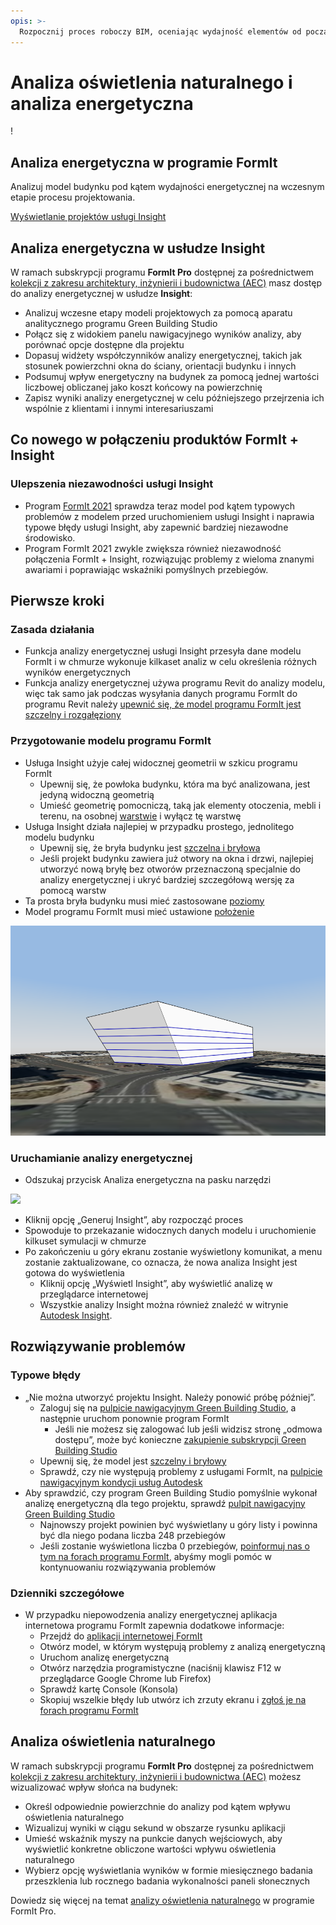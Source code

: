 ```yaml
---
opis: >- 
  Rozpocznij proces roboczy BIM, oceniając wydajność elementów od początku procesu projektowania.
---
```


# Analiza oświetlenia naturalnego i analiza energetyczna

\![](<../.gitbook/assets/20220317 Solar Analysis.png>)

## Analiza energetyczna w programie FormIt

Analizuj model budynku pod kątem wydajności energetycznej na wczesnym etapie procesu projektowania.

[Wyświetlanie projektów usługi Insight](https://gbs.autodesk.com/OneEnergy/Insight)

## Analiza energetyczna w usłudze Insight

W ramach subskrypcji programu **FormIt Pro** dostępnej za pośrednictwem [kolekcji z zakresu architektury, inżynierii i budownictwa (AEC)](https://www.autodesk.com/collections/architecture-engineering-construction/overview) masz dostęp do analizy energetycznej w usłudze **Insight**:

* Analizuj wczesne etapy modeli projektowych za pomocą aparatu analitycznego programu Green Building Studio
* Połącz się z widokiem panelu nawigacyjnego wyników analizy, aby porównać opcje dostępne dla projektu
* Dopasuj widżety współczynników analizy energetycznej, takich jak stosunek powierzchni okna do ściany, orientacji budynku i innych
* Podsumuj wpływ energetyczny na budynek za pomocą jednej wartości liczbowej obliczanej jako koszt końcowy na powierzchnię
* Zapisz wyniki analizy energetycznej w celu późniejszego przejrzenia ich wspólnie z klientami i innymi interesariuszami

## Co nowego w połączeniu produktów FormIt + Insight <a href="#insight-what-s-new" id="insight-what-s-new"></a>

### **Ulepszenia niezawodności usługi Insight** <a href="#improvements-to-insight-reliability" id="improvements-to-insight-reliability"></a>

* Program [FormIt 2021](https://formit.autodesk.com/blog/post/introducing-formit-2021) sprawdza teraz model pod kątem typowych problemów z modelem przed uruchomieniem usługi Insight i naprawia typowe błędy usługi Insight, aby zapewnić bardziej niezawodne środowisko.
* Program FormIt 2021 zwykle zwiększa również niezawodność połączenia FormIt + Insight, rozwiązując problemy z wieloma znanymi awariami i poprawiając wskaźniki pomyślnych przebiegów.

## Pierwsze kroki <a href="#insight-getting-started" id="insight-getting-started"></a>

### **Zasada działania** <a href="#how-it-works" id="how-it-works"></a>

* Funkcja analizy energetycznej usługi Insight przesyła dane modelu FormIt i w chmurze wykonuje kilkaset analiz w celu określenia różnych wyników energetycznych
* Funkcja analizy energetycznej używa programu Revit do analizy modelu, więc tak samo jak podczas wysyłania danych programu FormIt do programu Revit należy [upewnić się, że model programu FormIt jest szczelny i rozgałęziony](https://formit.autodesk.com/blog/post/repairing-solid-models)

### **Przygotowanie modelu programu FormIt** <a href="#preparing-your-formit-model" id="preparing-your-formit-model"></a>

* Usługa Insight użyje całej widocznej geometrii w szkicu programu FormIt
  * Upewnij się, że powłoka budynku, która ma być analizowana, jest jedyną widoczną geometrią
  * Umieść geometrię pomocniczą, taką jak elementy otoczenia, mebli i terenu, na osobnej [warstwie](../tool-library/layers.md) i wyłącz tę warstwę
* Usługa Insight działa najlepiej w przypadku prostego, jednolitego modelu budynku
  * Upewnij się, że bryła budynku jest [szczelna i bryłowa](https://formit.autodesk.com/blog/post/repairing-solid-models)
  * Jeśli projekt budynku zawiera już otwory na okna i drzwi, najlepiej utworzyć nową bryłę bez otworów przeznaczoną specjalnie do analizy energetycznej i ukryć bardziej szczegółową wersję za pomocą warstw
* Ta prosta bryła budynku musi mieć zastosowane [poziomy](../tool-library/levels-and-area.md)
* Model programu FormIt musi mieć ustawione [położenie](../tool-library/setting-location.md)

![](../.gitbook/assets/insight.png)

### **Uruchamianie analizy energetycznej** <a href="#starting-energy-analysis" id="starting-energy-analysis"></a>

* Odszukaj przycisk Analiza energetyczna na pasku narzędzi

![](../.gitbook/assets/generate\_insight.png)

* Kliknij opcję „Generuj Insight”, aby rozpocząć proces
* Spowoduje to przekazanie widocznych danych modelu i uruchomienie kilkuset symulacji w chmurze
* Po zakończeniu u góry ekranu zostanie wyświetlony komunikat, a menu zostanie zaktualizowane, co oznacza, że nowa analiza Insight jest gotowa do wyświetlenia
  * Kliknij opcję „Wyświetl Insight”, aby wyświetlić analizę w przeglądarce internetowej
  * Wszystkie analizy Insight można również znaleźć w witrynie [Autodesk Insight](https://gbs.autodesk.com/OneEnergy/Insight).

## Rozwiązywanie problemów <a href="#insight-troubleshooting" id="insight-troubleshooting"></a>

### **Typowe błędy** <a href="#common-errors" id="common-errors"></a>

* „Nie można utworzyć projektu Insight. Należy ponowić próbę później”.
  * Zaloguj się na [pulpicie nawigacyjnym Green Building Studio](https://gbs.autodesk.com/GBS/Project), a następnie uruchom ponownie program FormIt
    * Jeśli nie możesz się zalogować lub jeśli widzisz stronę „odmowa dostępu”, może być konieczne [zakupienie subskrypcji Green Building Studio](https://knowledge.autodesk.com/search-result/caas/CloudHelp/cloudhelp/ENU/BPA-Help/files/GUID-7FCFF904-F943-4020-BF7F-53AA7148673D-htm.html)
  * Upewnij się, że model jest [szczelny i bryłowy](https://formit.autodesk.com/blog/post/repairing-solid-models)
  * Sprawdź, czy nie występują problemy z usługami FormIt, na [pulpicie nawigacyjnym kondycji usług Autodesk](https://health.autodesk.com/)
* Aby sprawdzić, czy program Green Building Studio pomyślnie wykonał analizę energetyczną dla tego projektu, sprawdź [pulpit nawigacyjny Green Building Studio](https://gbs.autodesk.com/GBS/Project)
  * Najnowszy projekt powinien być wyświetlany u góry listy i powinna być dla niego podana liczba 248 przebiegów
  * Jeśli zostanie wyświetlona liczba 0 przebiegów, [poinformuj nas o tym na forach programu FormIt](https://forums.autodesk.com/t5/formit-forum/bd-p/142), abyśmy mogli pomóc w kontynuowaniu rozwiązywania problemów

### **Dzienniki szczegółowe** <a href="#detailed-logs" id="detailed-logs"></a>

* W przypadku niepowodzenia analizy energetycznej aplikacja internetowa programu FormIt zapewnia dodatkowe informacje:
  * Przejdź do [aplikacji internetowej FormIt](https://formit.autodesk.com/app)
  * Otwórz model, w którym występują problemy z analizą energetyczną
  * Uruchom analizę energetyczną
  * Otwórz narzędzia programistyczne (naciśnij klawisz F12 w przeglądarce Google Chrome lub Firefox)
  * Sprawdź kartę Console (Konsola)
  * Skopiuj wszelkie błędy lub utwórz ich zrzuty ekranu i [zgłoś je na forach programu FormIt](https://forums.autodesk.com/t5/formit-forum/bd-p/142)

## Analiza oświetlenia naturalnego

W ramach subskrypcji programu **FormIt Pro** dostępnej za pośrednictwem [kolekcji z zakresu architektury, inżynierii i budownictwa (AEC)](https://www.autodesk.com/collections/architecture-engineering-construction/overview) możesz wizualizować wpływ słońca na budynek:

* Określ odpowiednie powierzchnie do analizy pod kątem wpływu oświetlenia naturalnego
* Wizualizuj wyniki w ciągu sekund w obszarze rysunku aplikacji
* Umieść wskaźnik myszy na punkcie danych wejściowych, aby wyświetlić konkretne obliczone wartości wpływu oświetlenia naturalnego
* Wybierz opcję wyświetlania wyników w formie miesięcznego badania przeszklenia lub rocznego badania wykonalności paneli słonecznych

Dowiedz się więcej na temat [analizy oświetlenia naturalnego](../tool-library/solar-analysis.md) w programie FormIt Pro.

